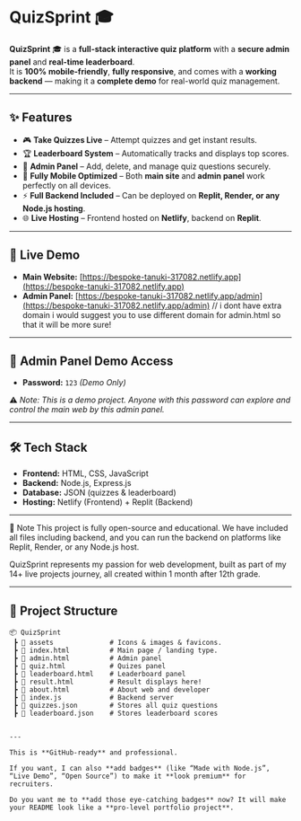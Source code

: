 # QuizSprint 🎓

**QuizSprint** 🎓 is a **full-stack interactive quiz platform** with a **secure admin panel** and **real-time leaderboard**.  
It is **100% mobile-friendly**, **fully responsive**, and comes with a **working backend** — making it a **complete demo** for real-world quiz management.  

---

## ✨ Features  

- 🎮 **Take Quizzes Live** – Attempt quizzes and get instant results.  
- 🏆 **Leaderboard System** – Automatically tracks and displays top scores.  
- 🔐 **Admin Panel** – Add, delete, and manage quiz questions securely.  
- 📱 **Fully Mobile Optimized** – Both **main site** and **admin panel** work perfectly on all devices.  
- ⚡ **Full Backend Included** – Can be deployed on **Replit, Render, or any Node.js hosting**.  
- 🌐 **Live Hosting** – Frontend hosted on **Netlify**, backend on **Replit**.  

---

## 🚀 Live Demo  

- **Main Website:** [https://bespoke-tanuki-317082.netlify.app](https://bespoke-tanuki-317082.netlify.app)  
- **Admin Panel:** [https://bespoke-tanuki-317082.netlify.app/admin](https://bespoke-tanuki-317082.netlify.app/admin) // i dont have extra domain i would suggest you to use different domain for admin.html so that it will be more sure!

---

## 🔑 Admin Panel Demo Access  

- **Password:** `123` *(Demo Only)*  

⚠️ *Note: This is a demo project. Anyone with this password can explore and control the main web by this admin panel.*  

---

## 🛠 Tech Stack  

- **Frontend:** HTML, CSS, JavaScript  
- **Backend:** Node.js, Express.js  
- **Database:** JSON (quizzes & leaderboard)  
- **Hosting:** Netlify (Frontend) + Replit (Backend)  

---

📌 Note
This project is fully open-source and educational.
We have included all files including backend, and you can run the backend on platforms like Replit, Render, or any Node.js host.

QuizSprint represents my passion for web development, built as part of my 14+ live projects journey, all created within 1 month after 12th grade.

---

## 📂 Project Structure  

```plaintext
📦 QuizSprint
 ┣ 📂 assets              # Icons & images & favicons.
 ┣ 📜 index.html          # Main page / landing type.
 ┣ 📜 admin.html          # Admin panel
 ┣ 📜 quiz.html           # Quizes panel
 ┣ 📜 leaderboard.html    # Leaderboard panel
 ┣ 📜 result.html         # Result displays here!
 ┣ 📜 about.html          # About web and developer
 ┣ 📜 index.js            # Backend server
 ┣ 📜 quizzes.json        # Stores all quiz questions
 ┣ 📜 leaderboard.json    # Stores leaderboard scores


---

This is **GitHub-ready** and professional.  

If you want, I can also **add badges** (like “Made with Node.js”, “Live Demo”, “Open Source”) to make it **look premium** for recruiters.  

Do you want me to **add those eye-catching badges** now? It will make your README look like a **pro-level portfolio project**.

